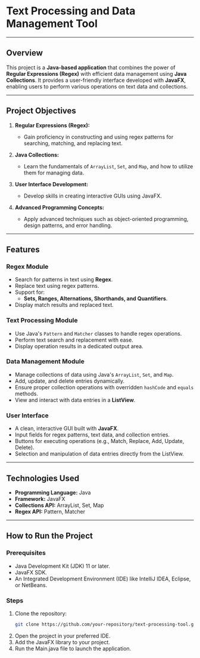 # Text Processing and Data Management Tool

---

## Overview

This project is a **Java-based application** that combines the power of **Regular Expressions (Regex)** with efficient data management using **Java Collections**. It provides a user-friendly interface developed with **JavaFX**, enabling users to perform various operations on text data and collections.

---

## Project Objectives

1. **Regular Expressions (Regex):**
    - Gain proficiency in constructing and using regex patterns for searching, matching, and replacing text.

2. **Java Collections:**
    - Learn the fundamentals of `ArrayList`, `Set`, and `Map`, and how to utilize them for managing data.

3. **User Interface Development:**
    - Develop skills in creating interactive GUIs using JavaFX.

4. **Advanced Programming Concepts:**
    - Apply advanced techniques such as object-oriented programming, design patterns, and error handling.

---

## Features

### Regex Module
- Search for patterns in text using **Regex**.
- Replace text using regex patterns.
- Support for:
    - **Sets, Ranges, Alternations, Shorthands, and Quantifiers**.
- Display match results and replaced text.

### Text Processing Module
- Use Java's `Pattern` and `Matcher` classes to handle regex operations.
- Perform text search and replacement with ease.
- Display operation results in a dedicated output area.

### Data Management Module
- Manage collections of data using Java's `ArrayList`, `Set`, and `Map`.
- Add, update, and delete entries dynamically.
- Ensure proper collection operations with overridden `hashCode` and `equals` methods.
- View and interact with data entries in a **ListView**.

### User Interface
- A clean, interactive GUI built with **JavaFX**.
- Input fields for regex patterns, text data, and collection entries.
- Buttons for executing operations (e.g., Match, Replace, Add, Update, Delete).
- Selection and manipulation of data entries directly from the ListView.

---

## Technologies Used

- **Programming Language:** Java
- **Framework:** JavaFX
- **Collections API:** ArrayList, Set, Map
- **Regex API:** Pattern, Matcher

---

## How to Run the Project

### Prerequisites

- Java Development Kit (JDK) 11 or later.
- JavaFX SDK.
- An Integrated Development Environment (IDE) like IntelliJ IDEA, Eclipse, or NetBeans.

### Steps

1. Clone the repository:
   ```bash
   git clone https://github.com/your-repository/text-processing-tool.git
2. Open the project in your preferred IDE.
3. Add the JavaFX library to your project.
4. Run the Main.java file to launch the application.